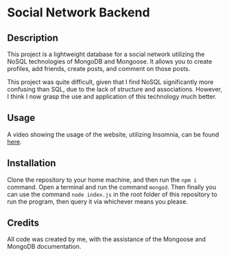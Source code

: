 # Social Network Backend

## Description
This project is a lightweight database for a social network utilizing the NoSQL technologies of MongoDB and Mongoose. It allows you to create profiles, add friends, create posts, and comment on those posts.

This project was quite difficult, given that I find NoSQL significantly more confusing than SQL, due to the lack of structure and associations. However, I think I now grasp the use and application of this technology much better.

## Usage
A video showing the usage of the website, utilizing Insomnia, can be found [here](https://drive.google.com/file/d/1gQoC0IzlOdykgfzsWO-TlM-Ogttf-Xd6/view?usp=drive_link).

## Installation
Clone the repository to your home machine, and then run the `npm i` command. Open a terminal and run the command `mongod`. Then finally you can use the command `node index.js` in the root folder of this repository to run the program, then query it via whichever means you please.

## Credits
All code was created by me, with the assistance of the Mongoose and MongoDB documentation.